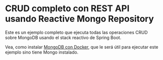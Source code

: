 # CRUD completo con REST API usando Reactive Mongo Repository 

Este es un ejemplo completo que ejecuta todas las operaciones CRUD sobre MongoDB usando el stack reactivo de Spring Boot.

Vea, como instalar [MongoDB con Docker](https://blog.sacavix.com/2019/08/27/como-instalar-mongodb-con-docker/), que le será útil para ejecutar este ejemplo sino tiene Mongo instalado.
